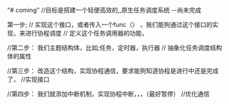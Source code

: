"# coming" 
//目标是搭建一个轻便高效的,,原生任务调度系统 --尚未完成

第一步;
// 实现这个接口，或者传入一个func（） ，我们能狗通过这个接口的实现，来进行协程调度
// 定义这个任务调用器的功能，

//第二步： 我们主题结构体，比如;任务，定时器，执行器
// 抽象化任务调度结构体的属性

//第三步：  改造这个结构，实现协程通信，要求能狗知道协程是进行中还是完成了，
//实现接口

//第四步：  我们就添加中断机制，实现协程中断，，，（最好暂停）
//优化通信

